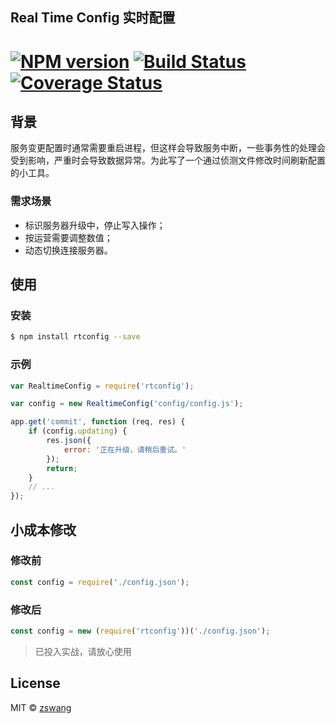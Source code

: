 Real Time Config 实时配置
-------

# [![NPM version][npm-image]][npm-url] [![Build Status][travis-image]][travis-url] [![Coverage Status][coverage-image]][coverage-url]

## 背景

服务变更配置时通常需要重启进程，但这样会导致服务中断，一些事务性的处理会受到影响，严重时会导致数据异常。为此写了一个通过侦测文件修改时间刷新配置的小工具。

### 需求场景

* 标识服务器升级中，停止写入操作；
* 按运营需要调整数值；
* 动态切换连接服务器。

## 使用

### 安装

```bash
$ npm install rtconfig --save
```

### 示例

```js
var RealtimeConfig = require('rtconfig');

var config = new RealtimeConfig('config/config.js');

app.get('commit', function (req, res) {
	if (config.updating) {
		res.json({
			error: '正在升级，请稍后重试。'
		});
		return;
	}
	// ...
});
```

## 小成本修改

### 修改前

```js
const config = require('./config.json');
```

### 修改后

```js
const config = new (require('rtconfig'))('./config.json');
```

> 已投入实战，请放心使用

## License

MIT © [zswang](http://weibo.com/zswang)

[npm-url]: https://npmjs.org/package/rtconfig
[npm-image]: https://badge.fury.io/js/rtconfig.svg
[travis-url]: https://travis-ci.org/zswang/rtconfig
[travis-image]: https://travis-ci.org/zswang/rtconfig.svg?branch=master
[coverage-url]: https://coveralls.io/github/zswang/rtconfig?branch=master
[coverage-image]: https://coveralls.io/repos/zswang/rtconfig/badge.svg?branch=master&service=github
